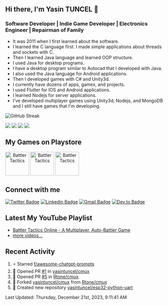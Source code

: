 ## Hi there, I'm Yasin TUNCEL 👋 

### Software Developer | Indie Game Developer | Electronics Engineer | Repairman of Family

- It was 2011 when I first learned about the software.
- I learned the C language first. I made simple applications about threads and sockets with C.
- Then I learned Java language and learned OOP structure.
- I used Java for desktop programs.
- I have a desktop program similar to Autocad that I developed with Java.
- I also used the Java language for Android applications.
- Then I developed games with C# and Unity3d.
- I currently have dozens of apps, games, and projects.
- I used Flutter for IOS and Android applications.
- I learned Nodejs for server applications.
- I've developed multiplayer games using Unity3d, Nodejs, and MongoDB and I still have games that I'm developing.

![GitHub Streak](https://github-profile-summary-cards.vercel.app/api/cards/profile-details?username=yasintuncel&theme=vue)

![](https://github-profile-summary-cards.vercel.app/api/cards/repos-per-language?username=yasintuncel&theme=github)
![](https://github-profile-summary-cards.vercel.app/api/cards/most-commit-language?username=yasintuncel&theme=github)
![](https://github-profile-summary-cards.vercel.app/api/cards/stats?username=yasintuncel&theme=github)
![](https://github-profile-summary-cards.vercel.app/api/cards/productive-time?username=yasintuncel&theme=github)


## My Games on Playstore
<h align="center"><a href="https://play.google.com/store/apps/details?id=com.garaj9.battleofmiddleearth"><img alt="Battler Tactics" src="https://play-lh.googleusercontent.com/D73v4Xzj5Toe40ixlAu1PgaPXtiia5rzRvoRs0G-MnL-AotEMltMrQXwRlP-CkTrOA=s180-rw" width="75" height="75" /></a> <a href="https://play.google.com/store/apps/details?id=com.yasintuncel.kidseducationlearn"><img alt="Battler Tactics" src="https://play-lh.googleusercontent.com/9Rs8qMykHWUZimCGb9Ymqg_UIcRNvRA6MLC0BzGZftZxGA8Q_UbtslNQ1Y-uHBkcC9HB=s180-rw" width="75" height="75" /></a> <a href="https://play.google.com/store/apps/details?id=com.yasintuncel.stackblocks"><img alt="Battler Tactics" src="https://play-lh.googleusercontent.com/DmbMp6PY66oQukWAVY46okMQkdyRdifC8NbQukkGV6ByA-CRrSuJ5HqE8nE9GjpUfjU=s180-rw" width="75" height="75" /></a> </h>

## Connect with me

[![Twitter Badge](https://img.shields.io/badge/-Twitter-00acee?style=flat-square&logo=Twitter&logoColor=white)](https://twitter.com/yasintuncel)
[![Linkedin Badge](https://img.shields.io/badge/-LinkedIn-0e76a8?style=flat-square&logo=Linkedin&logoColor=white)](https://linkedin.com/in/yasintuncel)
[![Gmail Badge](https://img.shields.io/badge/Gmail-D14836?style=flat-square&logo=gmail&logoColor=white)](yasintuncel.eee@gmail.com)
[![Dev.to Badge](https://img.shields.io/badge/dev.to-0A0A0A?style=flat-square&logo=dev.to&logoColor=white)](https://dev.to/yasintuncel)


## Latest My YouTube Playlist

- [Battler Tactics Online - A Multiplayer, Auto-Battler Game](https://www.youtube.com/playlist?list=PLgNiiki9fcRimdUtLrzGDAqI_qy4ESH38)
- [more videos...](https://www.youtube.com/channel/UCkz9wEECdb5Ov4tkQWa2EwA)

## Recent Activity

<!--RECENT_ACTIVITY:start-->
1. ⭐ Starred [f/awesome-chatgpt-prompts](https://github.com/f/awesome-chatgpt-prompts)
2. 💪 Opened PR [#1](https://github.com/yasintuncel/cmux/pull/1) in [yasintuncel/cmux](https://github.com/yasintuncel/cmux)
3. 💪 Opened PR [#5](https://github.com/Rtone/cmux/pull/5) in [Rtone/cmux](https://github.com/Rtone/cmux)
4. 🔱 Forked [yasintuncel/cmux](https://github.com/yasintuncel/cmux) from [Rtone/cmux](https://github.com/Rtone/cmux)
5. 📔 Created new repository [yasintuncel/esp32-python-uart](https://github.com/yasintuncel/esp32-python-uart)
<!--RECENT_ACTIVITY:end-->

<!--RECENT_ACTIVITY:last_update-->
Last Updated: Thursday, December 21st, 2023, 9:11:41 AM
<!--RECENT_ACTIVITY:last_update_end-->
